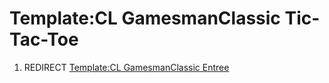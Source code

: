 Template:CL GamesmanClassic Tic-Tac-Toe
=======================================

1.  REDIRECT [Template:CL GamesmanClassic Entree](Template:CL_GamesmanClassic_Entree "wikilink")

